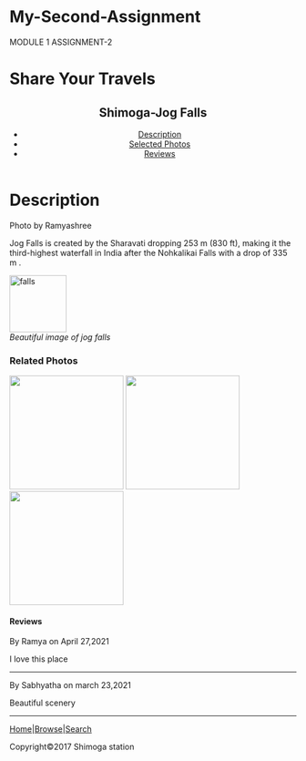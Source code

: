 # My-Second-Assignment
  <!DOCTYPE html>
<html>
  <head>
    <meta charset="utf-8">
    <meta name="viewport" content="width=device-width"
    <title>MODULE 1 ASSIGNMENT-2</title>
  <body>
     <h1>Share Your Travels</h1>
     <header>
     <h2>Shimoga-Jog Falls</h2> 
     <nav role="navigation">
       <ul>
         <a href=""><li>Description</li></a>
         <a href=""><li>Selected Photos</li></a>
         <a href=""><li>Reviews</li></a>
       </ul>
      </nav>
     </header>
     <h1>Description</h1>
     <section>
      <p>Photo by Ramyashree</p>
      <p> Jog Falls is created by the Sharavati dropping 253 m (830 ft), making it the third-highest waterfall in India after the Nohkalikai Falls with a drop of 335 m .</p>
      <img src="https://th.bing.com/th/id/OIP.w7bmz7oFRdOWvQGALA4i6AHaFj?pid=ImgDet&rs=1" height="100px" width="100px" alt="falls">
      <figcaption><i>Beautiful image of jog falls</i></figcaption>
      </section>
     <h3>Related Photos</h3>
    <img src="https://th.bing.com/th/id/R390f73cb4236cca76e3ce109490aabc6?rik=KM%2bB%2b6fJFmUGuA&riu=http%3a%2f%2fupload.wikimedia.org%2fwikipedia%2fcommons%2fd%2fda%2fJog_Falls_12.JPG&ehk=Ln38RmKXxu86rUa%2fIZ%2b6PlxGtuiY4MasKR819V2bceE%3d&risl=1&pid=ImgRaw" height="200px" width="200px" >
    <img src="https://qph.fs.quoracdn.net/main-qimg-0a3d0fe4f8d4e36a33559c121768d8e0" height="200px" width="200px" >
    <img src="https://4.bp.blogspot.com/-z8OG_zJNDXg/WDvfqgA0cPI/AAAAAAAACp4/MwznJOkrKu4RtTMiob2kzH4xSxMwSFGCACLcB/s1600/jog%2Bfalls.jpg" height="200px" width="200px" >  
  <h4>Reviews</h4>
  <p>By Ramya on April 27,2021</p>
  <P>I love this place</p>
  <hr>
  <p>By Sabhyatha on march 23,2021</p>
  <P>Beautiful scenery</p>
  <hr>
  <p><a href="">Home</a>|<a href="">Browse</a>|<a href="">Search</a></p>
     <footer>
       <p>Copyright&copy;2017 Shimoga station</p>
  </body>
</html>
